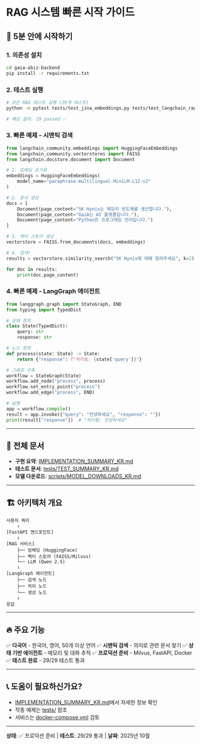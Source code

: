 # RAG 시스템 빠른 시작 가이드

## 🚀 5분 안에 시작하기

### 1. 의존성 설치
```bash
cd gaia-abiz-backend
pip install -r requirements.txt
```

### 2. 테스트 실행
```bash
# 모든 RAG 테스트 실행 (29개 테스트)
python -m pytest tests/test_jina_embeddings.py tests/test_langchain_rag.py tests/test_langgraph_agent.py -v

# 예상 결과: 29 passed ✅
```

### 3. 빠른 예제 - 시맨틱 검색

```python
from langchain_community.embeddings import HuggingFaceEmbeddings
from langchain_community.vectorstores import FAISS
from langchain.docstore.document import Document

# 1. 임베딩 초기화
embeddings = HuggingFaceEmbeddings(
    model_name="paraphrase-multilingual-MiniLM-L12-v2"
)

# 2. 문서 생성
docs = [
    Document(page_content="SK Hynix는 메모리 반도체를 생산합니다."),
    Document(page_content="GaiA는 AI 플랫폼입니다."),
    Document(page_content="Python은 프로그래밍 언어입니다.")
]

# 3. 벡터 스토어 생성
vectorstore = FAISS.from_documents(docs, embeddings)

# 4. 검색!
results = vectorstore.similarity_search("SK Hynix에 대해 알려주세요", k=2)

for doc in results:
    print(doc.page_content)
```

### 4. 빠른 예제 - LangGraph 에이전트

```python
from langgraph.graph import StateGraph, END
from typing import TypedDict

# 상태 정의
class State(TypedDict):
    query: str
    response: str

# 노드 정의
def process(state: State) -> State:
    return {"response": f"처리됨: {state['query']}"}

# 그래프 구축
workflow = StateGraph(State)
workflow.add_node("process", process)
workflow.set_entry_point("process")
workflow.add_edge("process", END)

# 실행
app = workflow.compile()
result = app.invoke({"query": "안녕하세요", "response": ""})
print(result["response"])  # "처리됨: 안녕하세요"
```

---

## 📖 전체 문서

- **구현 요약**: [IMPLEMENTATION_SUMMARY_KR.md](IMPLEMENTATION_SUMMARY_KR.md)
- **테스트 문서**: [tests/TEST_SUMMARY_KR.md](tests/TEST_SUMMARY_KR.md)
- **모델 다운로드**: [scripts/MODEL_DOWNLOADS_KR.md](scripts/MODEL_DOWNLOADS_KR.md)

---

## 🏗️ 아키텍처 개요

```
사용자 쿼리
    ↓
[FastAPI 엔드포인트]
    ↓
[RAG 서비스]
    ├── 임베딩 (HuggingFace)
    ├── 벡터 스토어 (FAISS/Milvus)
    └── LLM (Qwen 2.5)
    ↓
[LangGraph 에이전트]
    ├── 검색 노드
    ├── 처리 노드
    └── 생성 노드
    ↓
응답
```

---

## 🔥 주요 기능

✅ **다국어** - 한국어, 영어, 50개 이상 언어
✅ **시맨틱 검색** - 의미로 관련 문서 찾기
✅ **상태 기반 에이전트** - 메모리 및 대화 추적
✅ **프로덕션 준비** - Milvus, FastAPI, Docker
✅ **테스트 완료** - 29/29 테스트 통과

---

## 📞 도움이 필요하신가요?

- [IMPLEMENTATION_SUMMARY_KR.md](IMPLEMENTATION_SUMMARY_KR.md)에서 자세한 정보 확인
- 작동 예제는 [tests/](tests/) 참조
- 서비스는 [docker-compose.yml](docker-compose.yml) 검토

---

**상태**: ✅ 프로덕션 준비 | **테스트**: 29/29 통과 | **날짜**: 2025년 10월
